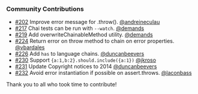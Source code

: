 ### Community Contributions

* [#202](https://github.com/chaijs/chai/pull/201) Improve error message for .throw(). [@andreineculau](https://github.com/andreineculau)
* [#217](https://github.com/chaijs/chai/pull/217) Chai tests can be run with `--watch`. [@demands](https://github.com/demands)
* [#219](https://github.com/chaijs/chai/pull/219) Add overwriteChainableMethod utility. [@demands](https://github.com/demands)
* [#224](https://github.com/chaijs/chai/pull/224) Return error on throw method to chain on error properties. [@vbardales](https://github.com/vbardales)
* [#226](https://github.com/chaijs/chai/pull/226) Add `has` to language chains. [@duncanbeevers](https://github.com/duncanbeevers)
* [#230](https://github.com/chaijs/chai/pull/230) Support `{a:1,b:2}.should.include({a:1})` [@jkroso](https://github.com/jkroso)
* [#231](https://github.com/chaijs/chai/pull/231) Update Copyright notices to 2014 [@duncanbeevers](https://github.com/duncanbeevers)
* [#232](https://github.com/chaijs/chai/pull/232) Avoid error instantiation if possible on assert.throws. [@laconbass](https://github.com/laconbass)

Thank you to all who took time to contribute!

